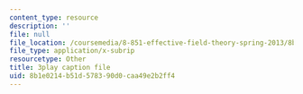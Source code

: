 ```yaml
---
content_type: resource
description: ''
file: null
file_location: /coursemedia/8-851-effective-field-theory-spring-2013/8b1e0214b51d578390d0caa49e2b2ff4_wwSNCM7e9VA.vtt
file_type: application/x-subrip
resourcetype: Other
title: 3play caption file
uid: 8b1e0214-b51d-5783-90d0-caa49e2b2ff4
---
```


